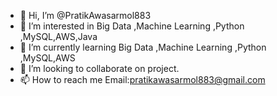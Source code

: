 - 👋 Hi, I’m @PratikAwasarmol883
- 👀 I’m interested in Big Data ,Machine Learning ,Python ,MySQL,AWS,Java
- 🌱 I’m currently learning Big Data ,Machine Learning ,Python ,MySQL,AWS
- 💞️ I’m looking to collaborate on project.
- 📫 How to reach me Email:pratikawasarmol883@gmail.com 

<!---
PratikAwasarmol883/PratikAwasarmol883 is a ✨ special ✨ repository because its `README.md` (this file) appears on your GitHub profile.
You can click the Preview link to take a look at your changes.
--->
